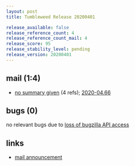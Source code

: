 ```yaml
---
layout: post
title: Tumbleweed Release 20200401

release_available: false
release_reference_count: 4
release_reference_count_mail: 4
release_score: 95
release_stability_level: pending
release_version: 20200401
---
```


## mail (1:4)

- [no summary given](https://lists.opensuse.org/opensuse-factory/2020-04/msg00063.html) (4 refs); [2020-04.66](https://lists.opensuse.org/opensuse-factory/2020-04/msg00066.html)

## bugs (0)

<!--more-->

no relevant bugs due to [loss of bugzilla API access](https://bugzilla.opensuse.org/show_bug.cgi?id=1157722)



## links

- [mail announcement](https://lists.opensuse.org/opensuse-factory/2020-04/msg00062.html)
